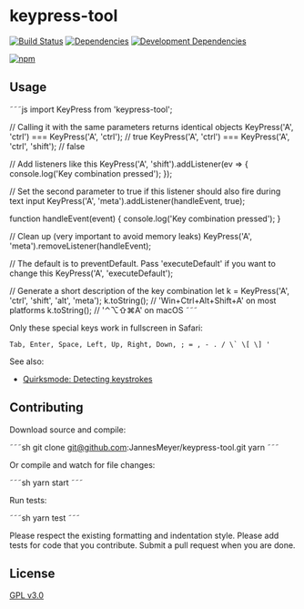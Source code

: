 # keypress-tool

[![Build Status](https://travis-ci.org/JannesMeyer/keypress-tool.svg?branch=master)](https://travis-ci.org/JannesMeyer/keypress-tool)
[![Dependencies](https://david-dm.org/JannesMeyer/keypress-tool.svg)](https://david-dm.org/JannesMeyer/keypress-tool)
[![Development Dependencies](https://david-dm.org/JannesMeyer/keypress-tool/dev-status.svg)](https://david-dm.org/JannesMeyer/keypress-tool#info=devDependencies)

[![npm](https://nodei.co/npm/keypress-tool.png?compact=true)](https://www.npmjs.com/package/keypress-tool)

## Usage

˜˜˜js
import KeyPress from 'keypress-tool';

// Calling it with the same parameters returns identical objects
KeyPress('A', 'ctrl') === KeyPress('A', 'ctrl'); // true
KeyPress('A', 'ctrl') === KeyPress('A', 'ctrl', 'shift'); // false

// Add listeners like this
KeyPress('A', 'shift').addListener(ev => {
	console.log('Key combination pressed');
});

// Set the second parameter to true if this listener should also fire during text input
KeyPress('A', 'meta').addListener(handleEvent, true);

function handleEvent(event) {
	console.log('Key combination pressed');
}

// Clean up (very important to avoid memory leaks)
KeyPress('A', 'meta').removeListener(handleEvent);

// The default is to preventDefault. Pass 'executeDefault' if you want to change this
KeyPress('A', 'executeDefault');

// Generate a short description of the key combination
let k = KeyPress('A', 'ctrl', 'shift', 'alt', 'meta');
k.toString(); // 'Win+Ctrl+Alt+Shift+A' on most platforms
k.toString(); // '⌃⌥⇧⌘A' on macOS
˜˜˜

Only these special keys work in fullscreen in Safari:

	Tab, Enter, Space, Left, Up, Right, Down, ; = , - . / \` \[ \] '

See also:

- [Quirksmode: Detecting keystrokes](http://www.quirksmode.org/js/keys.html)

## Contributing

Download source and compile:

˜˜˜sh
git clone git@github.com:JannesMeyer/keypress-tool.git
yarn
˜˜˜

Or compile and watch for file changes:

˜˜˜sh
yarn start
˜˜˜

Run tests:

˜˜˜sh
yarn test
˜˜˜

Please respect the existing formatting and indentation style. Please add tests for code that you contribute. Submit a pull request when you are done.

## License

[GPL v3.0](https://www.gnu.org/licenses/gpl-3.0.en.html)